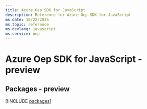 ```yaml
---
title: Azure Oep SDK for JavaScript
description: Reference for Azure Oep SDK for JavaScript
ms.date: 10/22/2025
ms.topic: reference
ms.devlang: javascript
ms.service: oep
---
```

# Azure Oep SDK for JavaScript - preview
## Packages - preview
[!INCLUDE [packages](oep-index.md)]